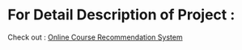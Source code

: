 # For Detail Description of Project : 
Check out : [Online Course Recommendation System](https://drive.google.com/file/d/1kQTb-ggAGVHXcnhpTHIT7pozrUFdHbG_/view?usp=sharing)
